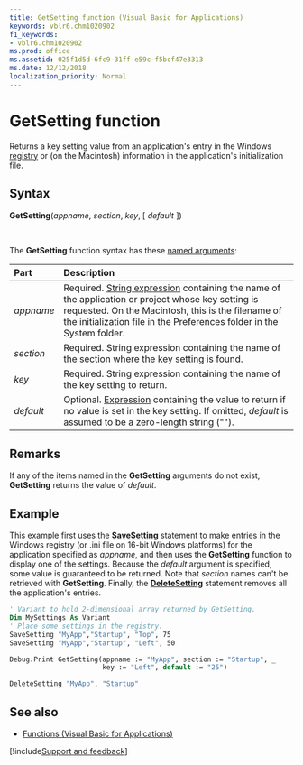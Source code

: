 ```yaml
---
title: GetSetting function (Visual Basic for Applications)
keywords: vblr6.chm1020902
f1_keywords:
- vblr6.chm1020902
ms.prod: office
ms.assetid: 025f1d5d-6fc9-31ff-e59c-f5bcf47e3313
ms.date: 12/12/2018
localization_priority: Normal
---
```



# GetSetting function

Returns a key setting value from an application's entry in the Windows [registry](../../Glossary/vbe-glossary.md#registry) or (on the Macintosh) information in the application's initialization file.

## Syntax

**GetSetting**(_appname_, _section_, _key_, [ _default_ ])

<br/>

The **GetSetting** function syntax has these [named arguments](../../Glossary/vbe-glossary.md#named-argument):

|Part|Description|
|:-----|:-----|
|_appname_|Required. [String expression](../../Glossary/vbe-glossary.md#string-expression) containing the name of the application or project whose key setting is requested. On the Macintosh, this is the filename of the initialization file in the Preferences folder in the System folder.|
|_section_|Required. String expression containing the name of the section where the key setting is found.|
|_key_|Required. String expression containing the name of the key setting to return.|
|_default_|Optional. [Expression](../../Glossary/vbe-glossary.md#expression) containing the value to return if no value is set in the key setting. If omitted, _default_ is assumed to be a zero-length string ("").|

## Remarks

If any of the items named in the **GetSetting** arguments do not exist, **GetSetting** returns the value of _default_.

## Example

This example first uses the **[SaveSetting](savesetting-statement.md)** statement to make entries in the Windows registry (or .ini file on 16-bit Windows platforms) for the application specified as _appname_, and then uses the **GetSetting** function to display one of the settings. Because the _default_ argument is specified, some value is guaranteed to be returned. Note that _section_ names can't be retrieved with **GetSetting**. Finally, the **[DeleteSetting](deletesetting-statement.md)** statement removes all the application's entries.


```vb
' Variant to hold 2-dimensional array returned by GetSetting.
Dim MySettings As Variant
' Place some settings in the registry.
SaveSetting "MyApp","Startup", "Top", 75
SaveSetting "MyApp","Startup", "Left", 50

Debug.Print GetSetting(appname := "MyApp", section := "Startup", _
                       key := "Left", default := "25")

DeleteSetting "MyApp", "Startup"

```

## See also

- [Functions (Visual Basic for Applications)](../functions-visual-basic-for-applications.md)

[!include[Support and feedback](~/includes/feedback-boilerplate.md)]
